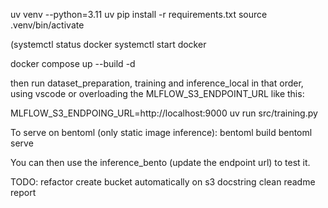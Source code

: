 uv venv --python=3.11
uv pip install -r requirements.txt 
source .venv/bin/activate

(systemctl status docker
systemctl start docker

docker compose up --build -d

then run dataset_preparation, training and inference_local in that order, using vscode or overloading the MLFLOW_S3_ENDPOINT_URL like this:

MLFLOW_S3_ENDPOING_URL=http://localhost:9000 uv run src/training.py 

To serve on bentoml (only static image inference):
bentoml build
bentoml serve

You can then use the inference_bento (update the endpoint url) to test it.

TODO:
refactor
create bucket automatically on s3
docstring
clean readme
report